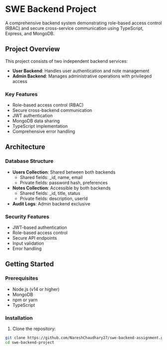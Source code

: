# SWE Backend Project

A comprehensive backend system demonstrating role-based access control (RBAC) and secure cross-service communication using TypeScript, Express, and MongoDB.

## Project Overview

This project consists of two independent backend services:
- **User Backend**: Handles user authentication and note management
- **Admin Backend**: Manages administrative operations with privileged access

### Key Features

- Role-based access control (RBAC)
- Secure cross-backend communication
- JWT authentication
- MongoDB data sharing
- TypeScript implementation
- Comprehensive error handling

## Architecture

### Database Structure
- **Users Collection**: Shared between both backends
  - Shared fields: _id, name, email
  - Private fields: password hash, preferences
- **Notes Collection**: Accessible by both backends
  - Shared fields: _id, title, status
  - Private fields: description, userId
- **Audit Logs**: Admin backend exclusive

### Security Features
- JWT-based authentication
- Role-based access control
- Secure API endpoints
- Input validation
- Error handling

## Getting Started

### Prerequisites
- Node.js (v14 or higher)
- MongoDB
- npm or yarn
- TypeScript

### Installation

1. Clone the repository:
```bash
git clone https://github.com/NareshChaudhary27/swe-backend-assignment.git
cd swe-backend-project